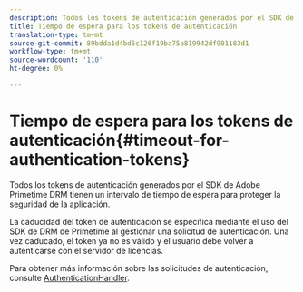```yaml
---
description: Todos los tokens de autenticación generados por el SDK de Adobe Primetime DRM tienen un intervalo de tiempo de espera para proteger la seguridad de la aplicación.
title: Tiempo de espera para los tokens de autenticación
translation-type: tm+mt
source-git-commit: 89bdda1d4bd5c126f19ba75a819942df901183d1
workflow-type: tm+mt
source-wordcount: '110'
ht-degree: 0%

---
```



# Tiempo de espera para los tokens de autenticación{#timeout-for-authentication-tokens}

Todos los tokens de autenticación generados por el SDK de Adobe Primetime DRM tienen un intervalo de tiempo de espera para proteger la seguridad de la aplicación.

La caducidad del token de autenticación se especifica mediante el uso del SDK de DRM de Primetime al gestionar una solicitud de autenticación. Una vez caducado, el token ya no es válido y el usuario debe volver a autenticarse con el servidor de licencias.

Para obtener más información sobre las solicitudes de autenticación, consulte [AuthenticationHandler](https://help.adobe.com/en_US/primetime/api/drm-apis/server/javadocs-flashaccess-pro/com/adobe/flashaccess/sdk/protocol/authentication/AuthenticationHandler.html).
